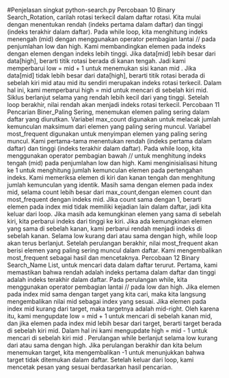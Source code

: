 #Penjelasan singkat python-search.py
Percobaan 10 Binary Search_Rotation, carilah rotasi terkecil dalam daftar rotasi. Kita mulai dengan menentukan rendah (indeks pertama dalam daftar) dan tinggi (indeks terakhir dalam daftar). Pada while loop, kita menghitung indeks menengah (mid) dengan menggunakan operator pembagian lantai // pada penjumlahan low dan high. Kami membandingkan elemen pada indeks dengan elemen dengan indeks lebih tinggi. Jika data[mid] lebih besar dari data[high], berarti titik rotasi berada di kanan tengah. Jadi kami memperbarui low = mid + 1 untuk menemukan sisi kanan mid . Jika data[mid] tidak lebih besar dari data[high], berarti titik rotasi berada di sebelah kiri mid atau mid itu sendiri merupakan indeks rotasi terkecil. Dalam hal ini, kami memperbarui high = mid untuk mencari di sebelah kiri mid. Siklus berlanjut selama yang rendah lebih kecil dari yang tinggi. Setelah loop berakhir, nilai rendah akan menjadi indeks rotasi terkecil. 
Percobaan 11 Pencarian Biner_Paling Sering, menemukan elemen paling sering dalam daftar yang diurutkan. Variabel max_count digunakan untuk melacak jumlah kemunculan maksimum dari elemen yang paling sering muncul. Variabel most_frequent digunakan untuk menyimpan elemen yang paling sering muncul. Kami pertama-tama menentukan rendah (indeks pertama dalam daftar) dan tinggi (indeks terakhir dalam daftar). Pada while loop, kita menggunakan operator pembagian bawah // untuk menghitung indeks tengah (mid) pada penjumlahan low dan high. Kami menginisialisasi hitung ke 1 untuk menghitung jumlah kemunculan elemen pada pertengahan indeks. Kami memeriksa elemen di kiri dan kanan tengah dan menghitung jumlah kemunculan yang identik. Masih sama dengan elemen pada index mid, selama count lebih besar dari max_count,dengan elemen count dan most_frequent dengan indeks mid. Jika count sama dengan 1, berarti elemen pada index mid tidak memiliki kejadian lain dalam daftar, jadi kita keluar dari loop. Jika masih ada kemungkinan elemen yang sama di sebelah kiri, kita perbarui indeks dari tinggi ke kiri. Jika ada kemungkinan elemen yang sama di sebelah kanan, kami perbarui rendah menjadi indeks di sebelah kanan. Selama low kurang dari atau sama dengan high, while loop akan terus berlanjut. Setelah perulangan berakhir, nilai most_frequent akan berisi elemen yang paling sering muncul dalam daftar. Kami mengembalikan most_frequent sebagai hasil dan mencetaknya.
Percobaan 12 Binary Search_Name List, untuk mencari data dalam daftar terurut. Pertama, kami memastikan bahwa rendah adalah indeks pertama dalam daftar dan tinggi adalah indeks terakhir dalam daftar. Pada perulangan while, kita menggunakan operator pembagian lantai // pada low dan high. Jika elemen pada index mid sama dengan target yang kita cari, maka kita langsung mengembalikan nilai mid sebagai index yang sesuai. Jika elemen pada index mid kurang dari target, maka targetnya adalah mid-right. Oleh karena itu, kami mengupdate low = mid + 1 untuk mencari di sebelah kanan mid, dan jika elemen pada index mid lebih besar dari target, berarti target berada di sebelah kiri mid. Dalam hal ini kami mengupdate high = mid - 1 untuk mencari di sebelah kiri mid . Perulangan while berlanjut selama low kurang dari atau sama dengan high. Jika perulangan berakhir dan kita belum menemukan target, kita mengembalikan -1 untuk menunjukkan bahwa target tidak ditemukan dalam daftar. Setelah keluar dari loop, kami mencetak pesan yang sesuai berdasarkan hasil pencarian.
